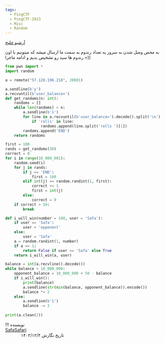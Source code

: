 ```yaml
---
tags:
  - PingCTF
  - PingCTF-2023
  - Misc
  - Random
---
```


[آرشیو چلنج](https://github.com/sajjadium/ctf-archives/tree/main/ctfs/pingCTF/2023/misc/wow)

به محض وصل شدن به سرور یه تعداد رندوم به سمت ما ارسال میشه که میتونیم با اون رندوم ها سید رو تشخیص بدیم و ادامه ماجرا =))
```python linenums="1"
from pwn import *
import random

a = remote("57.128.196.218", 20001)

a.sendline(b'y')
a.recvuntil(b'user_balance=')
def get_randoms(n: int):
    randoms = []
    while len(randoms) < n:
        a.sendline(b'1')
        for line in a.recvuntil(b'user_balance=').decode().split('\n'):
            if 'rolls' in line:
                randoms.append(line.split('rolls ')[1])
        randoms.append('END')
    return randoms

first = 100
rands = get_randoms(30)
correct = 0
for i in range(10_000_001):
    random.seed(i)
    for j in rands:
        if j == 'END':
            first = 100
        elif int(j) == random.randint(1, first):
            correct += 1
            first = int(j)
        else:
            correct = 0
    if correct > 10:
        break

def i_will_win(number = 100, user = 'Safa'):
    if user == 'Safa':
        user = 'opponent'
    else:
        user = 'Safa'
    a = random.randint(1, number)
    if a == 1:
        return False if user == 'Safa' else True
    return i_will_win(a, user)

balance = int(a.recvline().decode())
while balance < 10_000_000:
    opponent_balance = 10_000_000 + 50 - balance
    if i_will_win():
        print(balance)
        a.sendline(str(min(balance, opponent_balance)).encode())
        balance *= 2
    else:
        a.sendline(b'1')
        balance -= 1
        
print(a.clean(2))
```

!!! نویسنده
    [SafaSafari](https://twitter.com/SafaSafari3)$~~~~~~~~~~~~~~~~~~~~~~~~~~~~~~~~~~~~~~~~~~~~~~~~~~~~~~~~~~~~~~~~~~~~~~~~~~~~~~~~~~~~~~~~~~~~~~~~~~~~~~~~~~~~~~~~~~~~~~~~~~~$تاریخ نگارش ۱۴۰۲/۱۲/۴